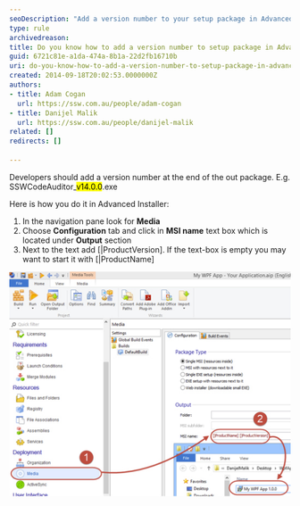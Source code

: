 ```yaml
---
seoDescription: "Add a version number to your setup package in Advanced Installer by modifying the MSI name configuration and adding [ProductVersion] or [ProductName]."
type: rule
archivedreason: 
title: Do you know how to add a version number to setup package in Advanced Installer?
guid: 6721c81e-a1da-474a-8b1a-22d2fb16710b
uri: do-you-know-how-to-add-a-version-number-to-setup-package-in-advanced-installer
created: 2014-09-18T20:02:53.0000000Z
authors:
- title: Adam Cogan
  url: https://ssw.com.au/people/adam-cogan
- title: Danijel Malik
  url: https://ssw.com.au/people/danijel-malik
related: []
redirects: []

---
```


Developers should add a version number at the end of the out package. E.g. SSWCodeAuditor\_<mark>v14.0.0</mark>.exe

Here is how you do it in Advanced Installer:

<!--endintro-->

1. In the navigation pane look for 
       **Media**
2. Choose 
       **Configuration** tab and click in 
       **MSI name** text box which is located under 
       **Output** section
3. Next to the text add 
      [|ProductVersion]. If the text-box is empty you may want to start it with 
      [|ProductName]


![Figure: Advanced Installer - Add version to output package](installer-add-version-number.jpg)
